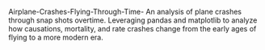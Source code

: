Airplane-Crashes-Flying-Through-Time-
An analysis of plane crashes through snap shots overtime.  Leveraging pandas and matplotlib to analyze how causations, mortality, and rate crashes change from the early ages of flying to a more modern era.
